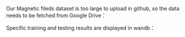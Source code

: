 Our Magnetic fileds dataset is too large to upload in github, so the data needs to be fetched from Google Drive：

Specific training and testing results are displayed in wandb：
